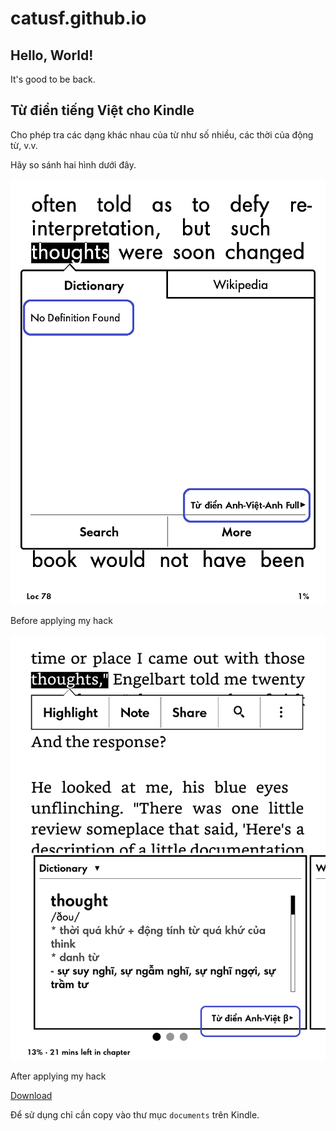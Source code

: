 # catusf.github.io

## Hello, World!

It's good to be back.

## Từ điển tiếng Việt cho Kindle

Cho phép tra các dạng khác nhau của từ như số nhiều, các thời của động từ, v.v.

Hãy so sánh hai hình dưới đây.

<img src="images/before.png" alt="Before applying my hack" style="width: 600px;"/>

Before applying my hack


<img src="images/after.png" alt="After applying my hack" style="width: 600px;"/>

After applying my hack


[Download](dict/TudienAnhVietBeta.mobi)

Để sử dụng chỉ cần copy vào thư mục `documents` trên Kindle. 
